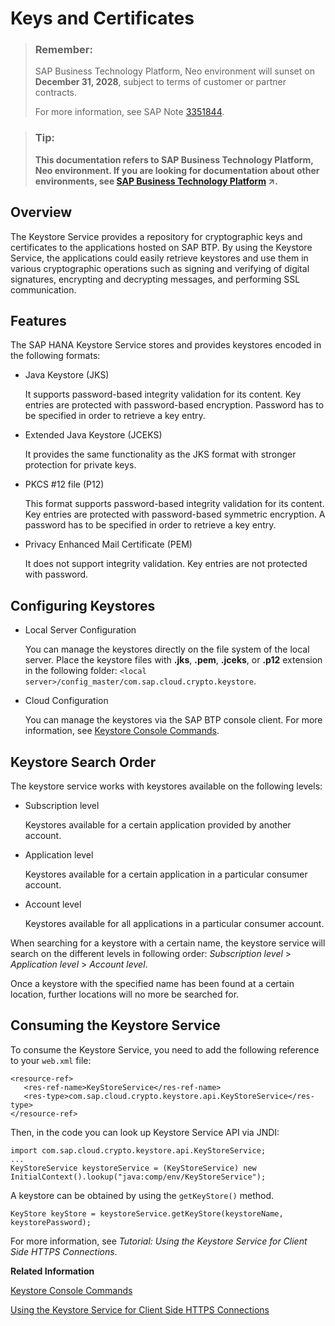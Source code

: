 <!-- loio3735938d1d1d4d04a0e976b9ad1799d5 -->

# Keys and Certificates

> ### Remember:  
> SAP Business Technology Platform, Neo environment will sunset on **December 31, 2028**, subject to terms of customer or partner contracts.
> 
> For more information, see SAP Note [3351844](https://me.sap.com/notes/3351844).

> ### Tip:  
> **This documentation refers to SAP Business Technology Platform, Neo environment. If you are looking for documentation about other environments, see [SAP Business Technology Platform](https://help.sap.com/viewer/65de2977205c403bbc107264b8eccf4b/Cloud/en-US/6a2c1ab5a31b4ed9a2ce17a5329e1dd8.html "SAP Business Technology Platform (SAP BTP) is an integrated offering comprised of the following technology portfolios: application development; process automation; integration; data, analytics, and enterprise planning; artificial intelligence. The platform offers users the ability to turn data into business value, compose end-to-end business processes, connect entire IT landscapes, and personalize, build and extend SAP applications. This reduces the overall total cost of ownership maintaining SAP landscapes and third-party software across end-to-end business processes.") :arrow_upper_right:.**



<a name="loio3735938d1d1d4d04a0e976b9ad1799d5__section_N1001A_N10017_N10001"/>

## Overview

The Keystore Service provides a repository for cryptographic keys and certificates to the applications hosted on SAP BTP. By using the Keystore Service, the applications could easily retrieve keystores and use them in various cryptographic operations such as signing and verifying of digital signatures, encrypting and decrypting messages, and performing SSL communication.



<a name="loio3735938d1d1d4d04a0e976b9ad1799d5__section_N10027_N10017_N10001"/>

## Features

The SAP HANA Keystore Service stores and provides keystores encoded in the following formats:

-   Java Keystore \(JKS\)

    It supports password-based integrity validation for its content. Key entries are protected with password-based encryption. Password has to be specified in order to retrieve a key entry.

-   Extended Java Keystore \(JCEKS\)

    It provides the same functionality as the JKS format with stronger protection for private keys.

-   PKCS \#12 file \(P12\)

    This format supports password-based integrity validation for its content. Key entries are protected with password-based symmetric encryption. A password has to be specified in order to retrieve a key entry.

-   Privacy Enhanced Mail Certificate \(PEM\)

    It does not support integrity validation. Key entries are not protected with password.




<a name="loio3735938d1d1d4d04a0e976b9ad1799d5__section_N10047_N10017_N10001"/>

## Configuring Keystores

-   Local Server Configuration

    You can manage the keystores directly on the file system of the local server. Place the keystore files with **.jks**, **.pem**, **.jceks**, or **.p12** extension in the following folder: `<local server>/config_master/com.sap.cloud.crypto.keystore`.

-   Cloud Configuration

    You can manage the keystores via the SAP BTP console client. For more information, see [Keystore Console Commands](keystore-console-commands-20b6fbd.md).




<a name="loio3735938d1d1d4d04a0e976b9ad1799d5__section_N1008D_N10017_N10001"/>

## Keystore Search Order

The keystore service works with keystores available on the following levels:

-   Subscription level

    Keystores available for a certain application provided by another account.

-   Application level

    Keystores available for a certain application in a particular consumer account.

-   Account level

    Keystores available for all applications in a particular consumer account.


When searching for a keystore with a certain name, the keystore service will search on the different levels in following order: *Subscription level* \> *Application level* \> *Account level*.

Once a keystore with the specified name has been found at a certain location, further locations will no more be searched for.



<a name="loio3735938d1d1d4d04a0e976b9ad1799d5__section_N10073_N10017_N10001"/>

## Consuming the Keystore Service

To consume the Keystore Service, you need to add the following reference to your `web.xml` file:

```
<resource-ref>
   <res-ref-name>KeyStoreService</res-ref-name>
   <res-type>com.sap.cloud.crypto.keystore.api.KeyStoreService</res-type>
</resource-ref>
```

Then, in the code you can look up Keystore Service API via JNDI:

```
import com.sap.cloud.crypto.keystore.api.KeyStoreService;
...
KeyStoreService keystoreService = (KeyStoreService) new InitialContext().lookup("java:comp/env/KeyStoreService");

```

A keystore can be obtained by using the `getKeyStore()` method.

```
KeyStore keyStore = keystoreService.getKeyStore(keystoreName, keystorePassword);
```

For more information, see *Tutorial: Using the Keystore Service for Client Side HTTPS Connections*.

**Related Information**  


[Keystore Console Commands](keystore-console-commands-20b6fbd.md)

[Using the Keystore Service for Client Side HTTPS Connections](using-the-keystore-service-for-client-side-https-connections-38144cd.md)

